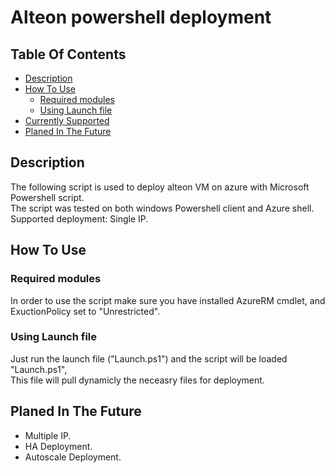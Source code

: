 # Alteon powershell deployment

## Table Of Contents ###
- [Description](#description )
- [How To Use](#how-to-use )
  * [Required modules](#Required-modules)
  * [Using Launch file](#Using-Launch-file)
- [Currently Supported](#currently-supported)
- [Planed In The Future](#planed-in-the-future)

## Description ##
The following script is used to deploy alteon VM on azure with Microsoft Powershell script.<br>
The script was tested on both windows Powershell client and Azure shell.<br>
Supported deployment: Single IP.<br>


## How To Use ##
### Required modules ###
In order to use the script make sure you have installed AzureRM cmdlet, and ExuctionPolicy set to "Unrestricted".


### Using Launch file ###
Just run the launch file ("Launch.ps1") and the script will be loaded "Launch.ps1",<br>
This file will pull dynamicly the neceasry files for deployment.

## Planed In The Future ##
* Multiple IP.
* HA Deployment.
* Autoscale Deployment.
